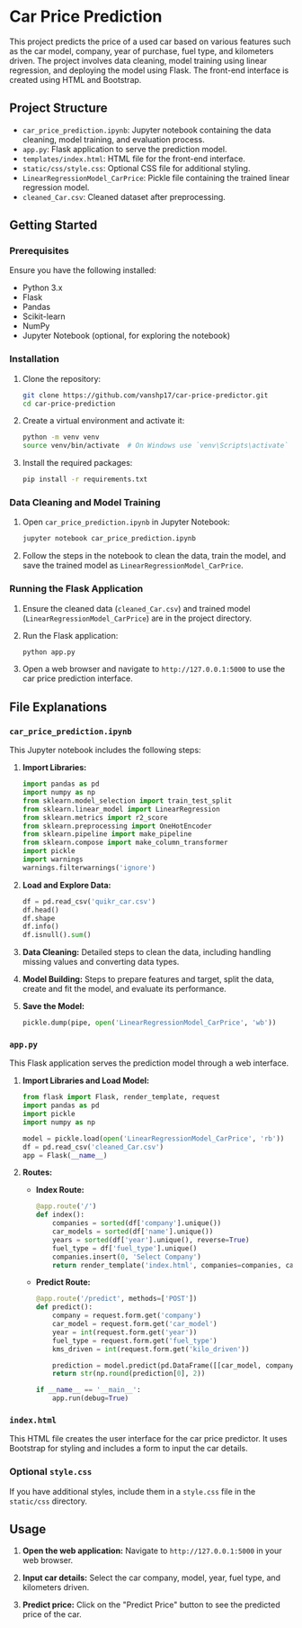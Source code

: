 # Car Price Prediction

This project predicts the price of a used car based on various features such as the car model, company, year of purchase, fuel type, and kilometers driven. The project involves data cleaning, model training using linear regression, and deploying the model using Flask. The front-end interface is created using HTML and Bootstrap.

## Project Structure

- `car_price_prediction.ipynb`: Jupyter notebook containing the data cleaning, model training, and evaluation process.
- `app.py`: Flask application to serve the prediction model.
- `templates/index.html`: HTML file for the front-end interface.
- `static/css/style.css`: Optional CSS file for additional styling.
- `LinearRegressionModel_CarPrice`: Pickle file containing the trained linear regression model.
- `cleaned_Car.csv`: Cleaned dataset after preprocessing.

## Getting Started

### Prerequisites

Ensure you have the following installed:
- Python 3.x
- Flask
- Pandas
- Scikit-learn
- NumPy
- Jupyter Notebook (optional, for exploring the notebook)

### Installation

1. Clone the repository:
   ```bash
   git clone https://github.com/vanshp17/car-price-predictor.git
   cd car-price-prediction
   ```

2. Create a virtual environment and activate it:
   ```bash
   python -m venv venv
   source venv/bin/activate  # On Windows use `venv\Scripts\activate`
   ```

3. Install the required packages:
   ```bash
   pip install -r requirements.txt
   ```

### Data Cleaning and Model Training

1. Open `car_price_prediction.ipynb` in Jupyter Notebook:
   ```bash
   jupyter notebook car_price_prediction.ipynb
   ```

2. Follow the steps in the notebook to clean the data, train the model, and save the trained model as `LinearRegressionModel_CarPrice`.

### Running the Flask Application

1. Ensure the cleaned data (`cleaned_Car.csv`) and trained model (`LinearRegressionModel_CarPrice`) are in the project directory.

2. Run the Flask application:
   ```bash
   python app.py
   ```

3. Open a web browser and navigate to `http://127.0.0.1:5000` to use the car price prediction interface.

## File Explanations

### `car_price_prediction.ipynb`

This Jupyter notebook includes the following steps:

1. **Import Libraries:**
   ```python
   import pandas as pd
   import numpy as np
   from sklearn.model_selection import train_test_split
   from sklearn.linear_model import LinearRegression
   from sklearn.metrics import r2_score
   from sklearn.preprocessing import OneHotEncoder
   from sklearn.pipeline import make_pipeline
   from sklearn.compose import make_column_transformer
   import pickle
   import warnings
   warnings.filterwarnings('ignore')
   ```

2. **Load and Explore Data:**
   ```python
   df = pd.read_csv('quikr_car.csv')
   df.head()
   df.shape
   df.info()
   df.isnull().sum()
   ```

3. **Data Cleaning:**
   Detailed steps to clean the data, including handling missing values and converting data types.

4. **Model Building:**
   Steps to prepare features and target, split the data, create and fit the model, and evaluate its performance.

5. **Save the Model:**
   ```python
   pickle.dump(pipe, open('LinearRegressionModel_CarPrice', 'wb'))
   ```

### `app.py`

This Flask application serves the prediction model through a web interface.

1. **Import Libraries and Load Model:**
   ```python
   from flask import Flask, render_template, request
   import pandas as pd
   import pickle
   import numpy as np

   model = pickle.load(open('LinearRegressionModel_CarPrice', 'rb'))
   df = pd.read_csv('cleaned_Car.csv')
   app = Flask(__name__)
   ```

2. **Routes:**
   - **Index Route:**
     ```python
     @app.route('/')
     def index():
         companies = sorted(df['company'].unique())
         car_models = sorted(df['name'].unique())
         years = sorted(df['year'].unique(), reverse=True)
         fuel_type = df['fuel_type'].unique()
         companies.insert(0, 'Select Company')
         return render_template('index.html', companies=companies, car_models=car_models, years=years, fuel_types=fuel_type)
     ```

   - **Predict Route:**
     ```python
     @app.route('/predict', methods=['POST'])
     def predict():
         company = request.form.get('company')
         car_model = request.form.get('car_model')
         year = int(request.form.get('year'))
         fuel_type = request.form.get('fuel_type')
         kms_driven = int(request.form.get('kilo_driven'))

         prediction = model.predict(pd.DataFrame([[car_model, company, year, kms_driven, fuel_type]], columns=['name', 'company', 'year', 'kms_driven', 'fuel_type']))
         return str(np.round(prediction[0], 2))

     if __name__ == '__main__':
         app.run(debug=True)
     ```

### `index.html`

This HTML file creates the user interface for the car price predictor. It uses Bootstrap for styling and includes a form to input the car details.

### Optional `style.css`

If you have additional styles, include them in a `style.css` file in the `static/css` directory.

## Usage

1. **Open the web application:**
   Navigate to `http://127.0.0.1:5000` in your web browser.

2. **Input car details:**
   Select the car company, model, year, fuel type, and kilometers driven.

3. **Predict price:**
   Click on the "Predict Price" button to see the predicted price of the car.
